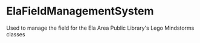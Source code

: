 # ElaFieldManagementSystem
Used to manage the field for the Ela Area Public Library's Lego Mindstorms classes
